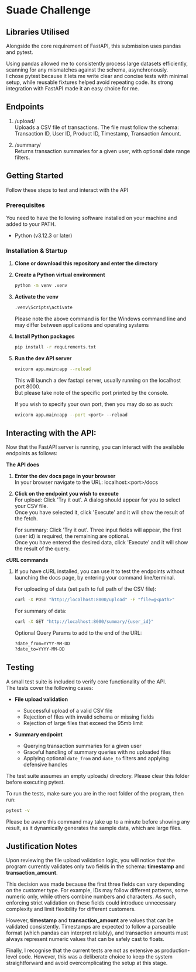 # Suade Challenge

## Libraries Utilised

Alongside the core requirement of FastAPI, this submission uses pandas and pytest.

Using pandas allowed me to consistently process large datasets efficiently, scanning for any mismatches against the schema, asynchronously.  
I chose pytest because it lets me write clear and concise tests with minimal setup, while reusable fixtures helped avoid repeating code. Its strong integration with FastAPI made it an easy choice for me.


## Endpoints
1. /upload/  
Uploads a CSV file of transactions. The file must follow the schema: Transaction ID, User ID, Product ID, Timestamp, Transaction Amount.

2. /summary/  
Returns transaction summaries for a given user, with optional date range filters.


## Getting Started

Follow these steps to test and interact with the API

### Prerequisites

You need to have the following software installed on your machine and added to your PATH.

*   Python (v3.12.3 or later)

### Installation & Startup

1. **Clone or download this repository and enter the directory**

2. **Create a Python virtual environment**
    ```sh
    python -m venv .venv
    ```

3. **Activate the venv**
    ```sh
    .venv\Scripts\activate
    ```
    Please note the above command is for the Windows command line and may differ between applications and operating systems

4.  **Install Python packages**
    ```sh
    pip install -r requirements.txt
    ```

5. **Run the dev API server**
    ```sh
    uvicorn app.main:app --reload
    ```
    This will launch a dev fastapi server, usually running on the localhost port 8000.  
    But please take note of the specific port printed by the console.

    If you wish to specify your own port, then you may do so as such:
    ```sh
    uvicorn app.main:app --port <port> --reload
    ```


## Interacting with the API:

Now that the FastAPI server is running, you can interact with the available endpoints as follows:

**The API docs**

1. **Enter the dev docs page in your browser**  
    In your browser navigate to the URL: localhost:\<port>\/docs

2. **Click on the endpoint you wish to execute**  
    For upload: Click 'Try it out'. A dialog should appear for you to select your CSV file.  
    Once you have selected it, click 'Execute' and it will show the result of the fetch.

    For summary: Click 'Try it out'. Three input fields will appear, the first (user id) is required, the remaining are optional.  
    Once you have entered the desired data, click 'Execute' and it will show the result of the query.

**cURL commands**

1. If you have cURL installed, you can use it to test the endpoints without launching the docs page, by entering your command line/terminal.

    For uploading of data (set path to full path of the CSV file):  
    ```sh
    curl -X POST "http://localhost:8000/upload" -F "file=@<path>"
    ```

    For summary of data:
    ```sh
    curl -X GET "http://localhost:8000/summary/{user_id}"
    ```
    Optional Query Params to add to the end of the URL:
    ```sh
    ?date_from=YYYY-MM-DD
    ?date_to=YYYY-MM-DD
    ```

## Testing
A small test suite is included to verify core functionality of the API.  
The tests cover the following cases:

- **File upload validation**  
  - Successful upload of a valid CSV file  
  - Rejection of files with invalid schema or missing fields  
  - Rejection of large files that exceed the 95mb limit

- **Summary endpoint**  
  - Querying transaction summaries for a given user  
  - Graceful handling of summary queries with no uploaded files
  - Applying optional `date_from` and `date_to` filters and applying defensive handles

The test suite assumes an empty uploads/ directory. Please clear this folder before executing pytest.

To run the tests, make sure you are in the root folder of the program, then run:
```sh
pytest -v
```
Please be aware this command may take up to a minute before showing any result, as it dynamically generates the sample data, which are large files.

## Justification Notes

Upon reviewing the file upload validation logic, you will notice that the program currently validates only two fields in the schema: **timestamp** and **transaction_amount**.  

This decision was made because the first three fields can vary depending on the customer type. For example, IDs may follow different patterns, some numeric only, while others combine numbers and characters. As such, enforcing strict validation on these fields could introduce unnecessary complexity and limit flexibility for different customers.

However, **timestamp** and **transaction_amount** are values that can be validated consistently. Timestamps are expected to follow a parseable format (which pandas can interpret reliably), and transaction amounts must always represent numeric values that can be safely cast to floats.

Finally, I recognise that the current tests are not as extensive as production-level code. However, this was a deliberate choice to keep the system straightforward and avoid overcomplicating the setup at this stage.